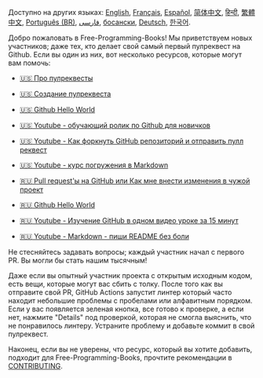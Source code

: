 Доступно на других языках: [English](HOWTO.md), [Français](HOWTO-fr.md), [Español](HOWTO-es.md), [简体中文](HOWTO-zh.md), [हिन्दी](HOWTO-hi.md), [繁體中文](HOWTO-zh_TW.md), [Português (BR)](HOWTO-pt_BR.md), [فارسی](HOWTO-fa_IR.md), [босански](HOWTO-bs.md), [Deutsch](HOWTO-de.md), [한국어](HOWTO-kr.md).

Добро пожаловать в Free-Programming-Books! Мы приветствуем новых участников; даже тех, кто делает свой самый первый пулреквест на Github. Если вы один из них, вот несколько ресурсов, которые могут вам помочь:

* [:us: Про пулреквесты](https://docs.github.com/en/free-pro-team@latest/github/collaborating-with-pull-requests/proposing-changes-to-your-work-with-pull-requests/about-pull-requests)
* [:us: Создание пулреквеста](https://docs.github.com/en/free-pro-team@latest/github/collaborating-with-issues-and-pull-requests/creating-a-pull-request)
* [:us: Github Hello World](https://guides.github.com/activities/hello-world/)
* [:us: Youtube - обучающий ролик по Github для новичков](https://www.youtube.com/watch?v=0fKg7e37bQE)
* [:us: Youtube - Как форкнуть GitHub репозиторий и отправить пулл реквест](https://www.youtube.com/watch?v=G1I3HF4YWEw)
* [:us: Youtube - курс погружения в Markdown](https://www.youtube.com/watch?v=HUBNt18RFbo)

* [:ru: Pull request'ы на GitHub или Как мне внести изменения в чужой проект](https://habr.com/ru/post/125999/)
* [:ru: Github Hello World](http://bi0morph.github.io/hello-world/)
* [:ru: Youtube - Изучение GitHub в одном видео уроке за 15 минут](https://www.youtube.com/watch?v=JfpCicDUMKc)
* [:ru: Youtube - Markdown - пиши README без боли](https://www.youtube.com/watch?v=FFBTGdEMrQ4)
  
Не стесняйтесь задавать вопросы; каждый участник начал с первого PR. Вы могли бы стать нашим тысячным! 

Даже если вы опытный участник проекта с открытым исходным кодом, есть вещи, которые могут вас сбить с толку. После того как вы отправите свой PR, GitHub Actions запустит линтер который часто находит небольшие проблемы с пробелами или алфавитным порядком. Если у вас появляется зеленая кнопка, все готово к проверке, а если нет, нажмите "Details" под проверкой, которая не смогла выяснить, что не понравилось линтеру. Устраните проблему и добавьте коммит в свой пулреквест.

Наконец, если вы не уверены, что ресурс, который вы хотите добавить, подходит для Free-Programming-Books, прочтите рекомендации в [CONTRIBUTING](CONTRIBUTING-ru.md).
